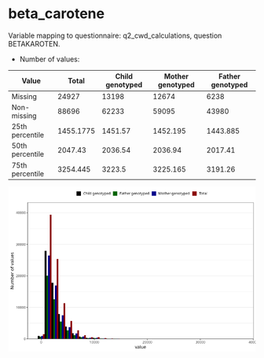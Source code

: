 # beta_carotene
Variable mapping to questionnaire: q2_cwd_calculations, question BETAKAROTEN.
- Number of values:

| Value | Total | Child genotyped | Mother genotyped | Father genotyped |
| ----- | ----- | --------------- | ---------------- | ---------------- |
| Missing | 24927 | 13198 | 12674 | 6238 |
| Non-missing | 88696 | 62233 | 59095 | 43980 |
| 25th percentile | 1455.1775 | 1451.57 | 1452.195 | 1443.885 |
| 50th percentile | 2047.43 | 2036.54 | 2036.94 | 2017.41 |
| 75th percentile | 3254.445 | 3223.5 | 3225.165 | 3191.26 |



![](beta_carotene_n.png)



